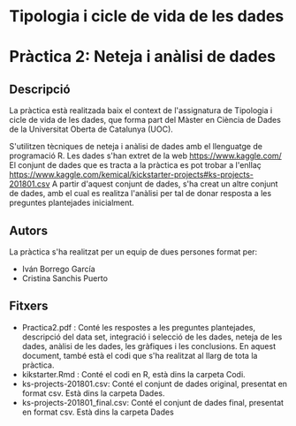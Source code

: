 # Tipologia i cicle de vida de les dades

# Pràctica 2: Neteja i anàlisi de dades

## Descripció

La pràctica està realitzada baix el context de l'assignatura de Tipologia i cicle de vida de les dades, que forma part del Màster en Ciència de Dades de la Universitat Oberta de Catalunya (UOC).

S'utilitzen tècniques de neteja i anàlisi de dades amb el llenguatge de programació R. Les dades s'han extret de la web https://www.kaggle.com/ El conjunt de dades que es tracta a la pràctica es pot trobar a l'enllaç https://www.kaggle.com/kemical/kickstarter-projects#ks-projects-201801.csv A partir d'aquest conjunt de dades, s'ha creat un altre conjunt de dades, amb el cual es realitza l'anàlisi per tal de donar resposta a les preguntes plantejades inicialment.

## Autors

La pràctica s'ha realitzat per un equip de dues persones format per:

* Iván Borrego García
* Cristina Sanchis Puerto

## Fitxers

* Practica2.pdf : Conté les respostes a les preguntes plantejades, descripció del data set, integració i selecció de les dades, neteja de les dades, anàlisi de les dades, les gràfiques i les conclusions. En aquest document, també està el codi que s'ha realitzat al llarg de tota la pràctica.
* kikstarter.Rmd : Conté el codi en R, està dins la carpeta Codi.
* ks-projects-201801.csv: Conté el conjunt de dades original, presentat en format csv. Està dins la carpeta Dades.
* ks-projects-201801_final.csv: Conté el conjunt de dades final, presentat en format csv. Està dins la carpeta Dades
